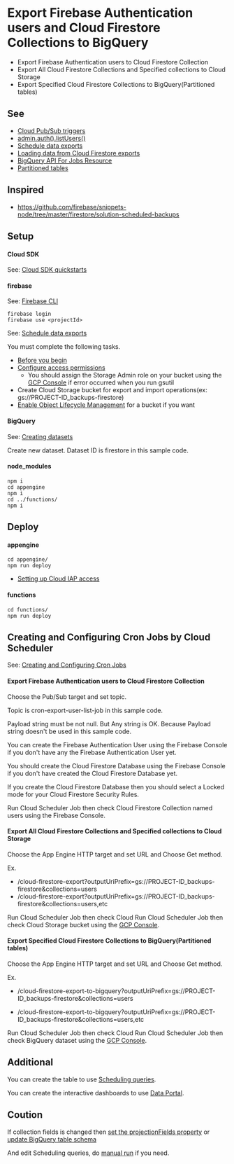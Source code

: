 # Export Firebase Authentication users and Cloud Firestore Collections to BigQuery

- Export Firebase Authentication users to Cloud Firestore Collection
- Export All Cloud Firestore Collections and Specified collections to Cloud Storage
- Export Specified Cloud Firestore Collections to BigQuery(Partitioned tables)

## See

- [Cloud Pub/Sub triggers](https://firebase.google.com/docs/functions/pubsub-events)
- [admin.auth().listUsers()](https://firebase.google.com/docs/reference/admin/node/admin.auth.Auth#listUsers)
- [Schedule data exports](https://firebase.google.com/docs/firestore/solutions/schedule-export)
- [Loading data from Cloud Firestore exports](https://cloud.google.com/bigquery/docs/loading-data-cloud-firestore)
- [BigQuery API For Jobs Resource](https://cloud.google.com/bigquery/docs/reference/rest/v2/jobs)
- [Partitioned tables](https://cloud.google.com/bigquery/docs/partitioned-tables#partitioned_tables)

## Inspired

- https://github.com/firebase/snippets-node/tree/master/firestore/solution-scheduled-backups

## Setup

#### Cloud SDK

See: [Cloud SDK quickstarts](https://cloud.google.com/sdk/docs/quickstarts)

#### firebase

See: [Firebase CLI](https://firebase.google.com/docs/cli/)

```
firebase login
firebase use <projectId>
```

See: [Schedule data exports](https://firebase.google.com/docs/firestore/solutions/schedule-export)

You must complete the following tasks.

- [Before you begin](https://firebase.google.com/docs/firestore/solutions/schedule-export#before_you_begin)
- [Configure access permissions](https://firebase.google.com/docs/firestore/solutions/schedule-export#configure_access_permissions)
  - You should assign the Storage Admin role on your bucket using the [GCP Console](https://console.cloud.google.com/storage/browser) if error occurred when you run gsutil
- Create Cloud Storage bucket for export and import operations(ex: gs://PROJECT-ID_backups-firestore)
- [Enable Object Lifecycle Management](https://cloud.google.com/storage/docs/managing-lifecycles) for a bucket if you want

#### BigQuery

See: [Creating datasets](https://cloud.google.com/bigquery/docs/datasets#creating_a_dataset)

Create new dataset. Dataset ID is firestore in this sample code.

#### node_modules

```
npm i
cd appengine
npm i
cd ../functions/
npm i
```

## Deploy

#### appengine

```
cd appengine/
npm run deploy
```

- [Setting up Cloud IAP access](https://cloud.google.com/iap/docs/app-engine-quickstart#iap-access)

#### functions

```
cd functions/
npm run deploy
```

## Creating and Configuring Cron Jobs by Cloud Scheduler

See: [Creating and Configuring Cron Jobs](https://cloud.google.com/scheduler/docs/creating)

#### Export Firebase Authentication users to Cloud Firestore Collection

Choose the Pub/Sub target and set topic.

Topic is cron-export-user-list-job in this sample code.

Payload string must be not null. But Any string is OK. Because Payload string doesn't be used in this sample code.

You can create the Firebase Authentication User using the Firebase Console if you don't have any the Firebase Authentication User yet. 

You should create the Cloud Firestore Database using the Firebase Console if you don't have created the Cloud Firestore Database yet.

If you create the Cloud Firestore Database then you should select a Locked mode for your Cloud Firestore Security Rules.

Run Cloud Scheduler Job then check Cloud Firestore Collection named users using the Firebase Console.

#### Export All Cloud Firestore Collections and Specified collections to Cloud Storage

Choose the App Engine HTTP target and set URL and Choose Get method.

Ex.
- /cloud-firestore-export?outputUriPrefix=gs://PROJECT-ID_backups-firestore&collections=users
- /cloud-firestore-export?outputUriPrefix=gs://PROJECT-ID_backups-firestore&collections=users,etc

Run Cloud Scheduler Job then check Cloud Run Cloud Scheduler Job then check Cloud Storage bucket using the [GCP Console](https://console.cloud.google.com/storage/browser).

#### Export Specified Cloud Firestore Collections to BigQuery(Partitioned tables)

Choose the App Engine HTTP target and set URL and Choose Get method.

Ex.
- /cloud-firestore-export-to-bigquery?outputUriPrefix=gs://PROJECT-ID_backups-firestore&collections=users

- /cloud-firestore-export-to-bigquery?outputUriPrefix=gs://PROJECT-ID_backups-firestore&collections=users,etc

Run Cloud Scheduler Job then check Cloud Run Cloud Scheduler Job then check BigQuery dataset using the [GCP Console](https://console.cloud.google.com/bigquery).

## Additional

You can create the table to use [Scheduling queries](https://cloud.google.com/bigquery/docs/scheduling-queries).

You can create the interactive dashboards to use [Data Portal](https://datastudio.google.com/overview).

## Coution

If collection fields is changed then [set the projectionFields property](https://cloud.google.com/bigquery/docs/reference/rest/v2/jobs#configuration.load.projectionFields) or [update BigQuery table schema](https://cloud.google.com/bigquery/docs/managing-table-schemas)

And edit Scheduling queries,  do [manual run](https://cloud.google.com/bigquery/docs/scheduling-queries#setting_up_a_manual_run_on_historical_dates) if you need.
